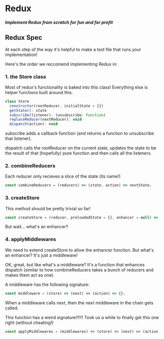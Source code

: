 # Redux

#### _Implement Redux from scratch for fun and for profit_

## Redux Spec

At each step of the way it's helpful to make a test file that runs your implementation!

Here's the order we reccomend implementing Redux in:

### 1. the Store class

Most of redux's functionality is baked into this class! Everything else is
helper functions built around this.

```javascript
class Store
  constructor(rootReducer, initialState = {})
  getState(): state
  subscribe(listener): (unsubscribe: Function)
  replaceReducer(nextReducer): void
  dispatch(action): void
```

subscribe adds a callback function (and returns a function to unsubscribe that listener).

dispatch calls the rootReducer on the current state, updates the state to be the
result of that (hopefully) pure function and then calls all the listeners.

### 2. combineReducers

Each reducer only recieves a slice of the state (its name!)

```javascript
const combineReducers = (reducers) => (state, action) => nextState;
```

### 3. createStore

This method should be pretty trivial so far!

```javascript
const createStore = (reducer, preloadedState = {}, enhancer = null) => instanceof Store;
```

But wait... what's an enhancer?

### 4. applyMiddlewares

We need to extend createStore to allow the enhancer function. But what's an
enhancer? It's just a middleware!

OK, great, but like what's a middleware? It's a function that enhances dispatch (similar to how
combineReducers takes a bunch of reducers and makes them act as one).

A middleware has the following signature:

```javascript
const middleware = (store) => (next) => (action) => {};
```

When a middleware calls next, then the next middleware in the chain gets called.

This function has a weird signature!!!!!! Took us a while to finally get
this one right (without cheating!)

```javascript
const applyMiddlewares = (middlewares) => (store) => (next) => (action) => {};
```
